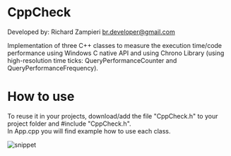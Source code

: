 # CppCheck
Developed by: Richard Zampieri <br.developer@gmail.com>

Implementation of three C++ classes to measure the execution time/code performance using Windows C native API and using Chrono Library
(using high-resolution time ticks: QueryPerformanceCounter and QueryPerformanceFrequency).

# How to use
To reuse it in your projects, download/add the file "CppCheck.h" to your project folder and #include "CppCheck.h".                          
In App.cpp you will find example how to use each class.

![snippet](https://user-images.githubusercontent.com/4088378/41841082-381f6b6e-781c-11e8-8b81-cacb8fbc2f82.PNG)
